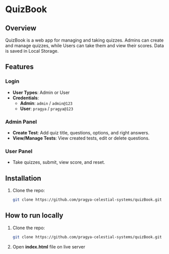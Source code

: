 # QuizBook

## Overview
QuizBook is a web app for managing and taking quizzes. Admins can create and manage quizzes, while Users can take them and view their scores. Data is saved in Local Storage.

## Features

### Login
- **User Types**: Admin or User
- **Credentials**:  
  - **Admin**: `admin` / `admin@123`  
  - **User**: `pragya` / `pragya@123`

### Admin Panel
- **Create Test**: Add quiz title, questions, options, and right answers.  
- **View/Manage Tests**: View created tests, edit or delete questions.

### User Panel
- Take quizzes, submit, view score, and reset.

## Installation
1. Clone the repo:
   ```bash
   git clone https://github.com/pragya-celestial-systems/quizBook.git

## How to run locally
1. Clone the repo:
   ```bash
   git clone https://github.com/pragya-celestial-systems/quizBook.git

2. Open **index.html** file on live server
